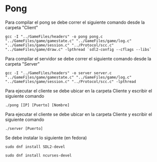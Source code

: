 # Pong

Para compilar el pong se debe correr el siguiente comando desde la carpeta "Client"

```
gcc -I "../GameFiles/headers" -o pong pong.c  "../GameFiles/game/gamestate.c" "../GameFiles/game/log.c" "../GameFiles/game/session.c" "../Protocol/scc.c" "../GameFiles/game/draw.c" -lpthread `sdl2-config --cflags --libs`
```

Para compilar el servidor se debe correr el siguiente comando desde la carpeta "Server"

```
gcc -I "../GameFiles/headers" -o server server.c  "../GameFiles/game/gamestate.c" "../GameFiles/game/log.c" "../GameFiles/game/session.c" "../Protocol/scc.c" -lpthread
```

Para ejecutar el cliente se debe ubicar en la carpeta Cliente y escribir el siguiente comando

```
./pong [IP] [Puerto] [Nombre]
```

Para ejecutar el cliente se debe ubicar en la carpeta Cliente y escribir el siguiente comando
```
./server [Puerto]
```

Se debe instalar lo siguiente (en fedora)

```
sudo dnf install SDL2-devel

sudo dnf install ncurses-devel
```
